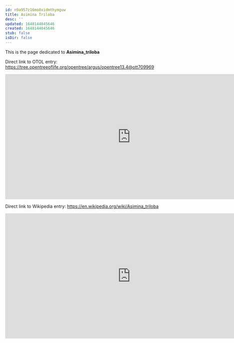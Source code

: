 ```yaml
---
id: n9a957z16mo8xidmthymguw
title: Asimina Triloba
desc: ''
updated: 1648144045646
created: 1648144045646
stub: false
isDir: false
---
```

This is the page dedicated to **Asimina_triloba**


Direct link to OTOL entry: https://tree.opentreeoflife.org/opentree/argus/opentree13.4@ott709969



<html>
    <body>
    <iframe src="https://tree.opentreeoflife.org/opentree/argus/opentree13.4@ott709969"
    width="800" height="400" frameborder="0" allowfullscreen> </iframe>
    </body>
</html>
    


Direct link to Wikipedia entry: https://en.wikipedia.org/wiki/Asimina_triloba



<html>
    <body>
    <iframe src="https://en.wikipedia.org/wiki/Asimina_triloba"
    width="800" height="400" frameborder="0" allowfullscreen> </iframe>
    </body>
</html>
    
